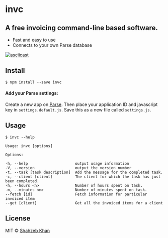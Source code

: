 # invc
## A free invoicing command-line based software.

- Fast and easy to use
- Connects to your own Parse database

[![asciicast](https://asciinema.org/a/8pjhlts97a9n75c4j406zhdp9.png)](https://asciinema.org/a/8pjhlts97a9n75c4j406zhdp9?speed=2&theme=solarized-dark)

## Install

```
$ npm install --save invc
```
#### Add your Parse settings:
Create a new app on [Parse](http://parse.com). Then place your application ID and javascript key in `settings.default.js`. Save this as a new file called `settings.js`.


## Usage

```
$ invc --help

Usage: invc [options]

Options:

-h, --help                     output usage information
-V, --version                  output the version number
-t, --task [task description]  Add the message for the completed task.
-c, --client [client]          The client for which the task has just been completed.
-h, --hours <n>                Number of hours spent on task.
-m, --minutes <n>              Number of minutes spent on task.
--fetch [id]                   Fetch information for particular invoiced item
--get [client]                 Get all the invoiced items for a client
```

## License

MIT © [Shahzeb Khan](http://shahzeb.co)
